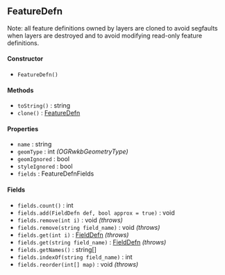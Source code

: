 ## FeatureDefn

Note: all feature definitions owned by layers are cloned to avoid segfaults when layers are destroyed and to avoid modifying read-only feature definitions.

#### Constructor

- `FeatureDefn()`

#### Methods

- `toString()` : string
- `clone()` : [FeatureDefn](featuredefn.md)

#### Properties

- `name` : string
- `geomType` : int *(OGRwkbGeometryType)*
- `geomIgnored` : bool
- `styleIgnored` : bool
- `fields` : FeatureDefnFields

#### Fields

- `fields.count()` : int
- `fields.add(FieldDefn def, bool approx = true)` : void
- `fields.remove(int i)` : void *(throws)*
- `fields.remove(string field_name)` : void *(throws)*
- `fields.get(int i)` : [FieldDefn](fielddefn.md) *(throws)*
- `fields.get(string field_name)` : [FieldDefn](fielddefn.md) *(throws)*
- `fields.getNames()` : string[]
- `fields.indexOf(string field_name)` : int
- `fields.reorder(int[] map)` : void *(throws)*